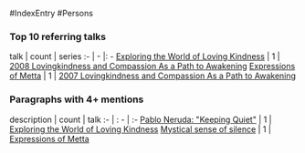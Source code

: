#IndexEntry #Persons

### Top 10 referring talks
talk | count | series
:- | - |: -
<a data-href="Exploring the World of Loving Kindness" href="Exploring+the+World+of+Loving+Kindness" class="internal-link">Exploring the World of Loving Kindness</a> | 1 | <a data-href="2008 Lovingkindness and Compassion As a Path to Awakening" href="2008+Lovingkindness+and+Compassion+As+a+Path+to+Awakening" class="internal-link">2008 Lovingkindness and Compassion As a Path to Awakening</a>
<a data-href="Expressions of Metta" href="Expressions+of+Metta" class="internal-link">Expressions of Metta</a> | 1 | <a data-href="2007 Lovingkindness and Compassion As a Path to Awakening" href="2007+Lovingkindness+and+Compassion+As+a+Path+to+Awakening" class="internal-link">2007 Lovingkindness and Compassion As a Path to Awakening</a>

### Paragraphs with 4+ mentions
description | count | talk
:- | : - | :-
<a aria-label-position="top" aria-label="Exploring the World of Loving Kindness > Pablo Neruda Keeping Quiet" data-href="Exploring the World of Loving Kindness#Pablo Neruda Keeping Quiet" href="Exploring+the+World+of+Loving+Kindness#Pablo+Neruda+%22Keeping+Quiet%22" class="internal-link">Pablo Neruda: &quot;Keeping Quiet&quot;</a> | 1 | <a data-href="Exploring the World of Loving Kindness" href="Exploring+the+World+of+Loving+Kindness" class="internal-link">Exploring the World of Loving Kindness</a>
<a aria-label-position="top" aria-label="Expressions of Metta > Mystical sense of silence" data-href="Expressions of Metta#Mystical sense of silence" href="Expressions+of+Metta#Mystical+sense+of+silence" class="internal-link">Mystical sense  of silence</a> | 1 | <a data-href="Expressions of Metta" href="Expressions+of+Metta" class="internal-link">Expressions of Metta</a>

